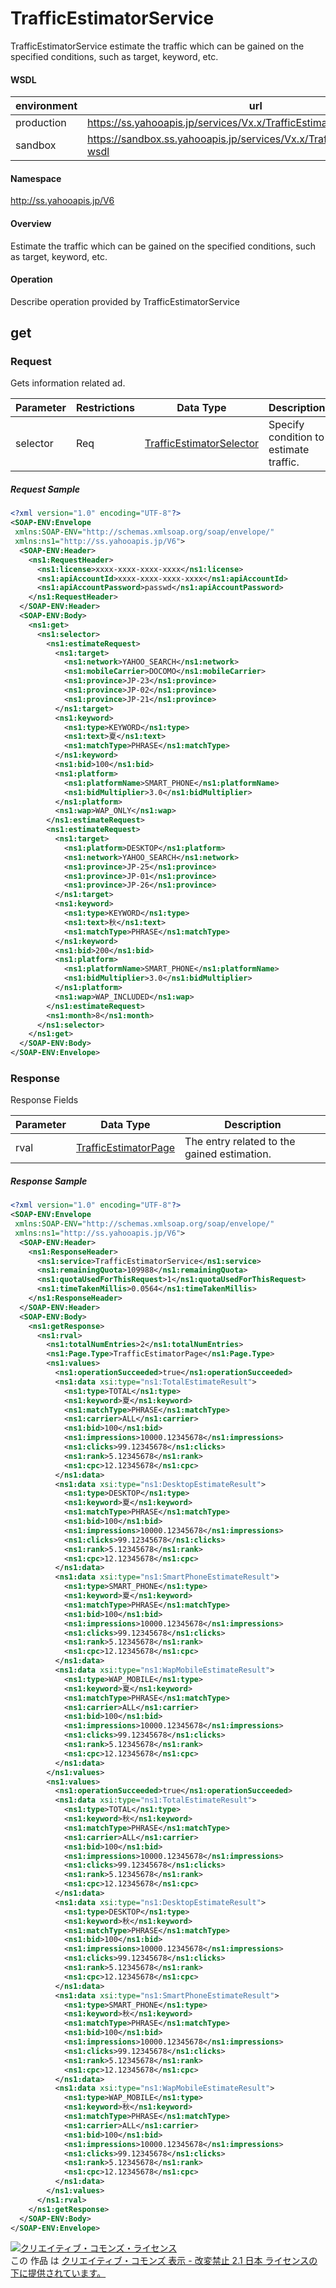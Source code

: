 # TrafficEstimatorService
TrafficEstimatorService estimate the traffic which can be gained on the specified conditions, such as target, keyword, etc.
#### WSDL
| environment | url |
|---|---|
| production  | https://ss.yahooapis.jp/services/Vx.x/TrafficEstimatorService?wsdl|
| sandbox  | https://sandbox.ss.yahooapis.jp/services/Vx.x/TrafficEstimatorService?wsdl|
#### Namespace
http://ss.yahooapis.jp/V6
#### Overview
Estimate the traffic which can be gained on the specified conditions, such as target, keyword, etc.
#### Operation
Describe operation provided by TrafficEstimatorService
## get
### Request
Gets information related ad.

| Parameter | Restrictions | Data Type | Description | 
|---|---|---|---|
| selector | Req | [TrafficEstimatorSelector](../data/TrafficEstimatorSelector.md) | Specify condition to estimate traffic. | 
##### Request Sample
```xml
<?xml version="1.0" encoding="UTF-8"?>
<SOAP-ENV:Envelope
 xmlns:SOAP-ENV="http://schemas.xmlsoap.org/soap/envelope/"
 xmlns:ns1="http://ss.yahooapis.jp/V6">
  <SOAP-ENV:Header>
    <ns1:RequestHeader>
      <ns1:license>xxxx-xxxx-xxxx-xxxx</ns1:license>
      <ns1:apiAccountId>xxxx-xxxx-xxxx-xxxx</ns1:apiAccountId>
      <ns1:apiAccountPassword>passwd</ns1:apiAccountPassword>
    </ns1:RequestHeader>
  </SOAP-ENV:Header>
  <SOAP-ENV:Body>
    <ns1:get>
      <ns1:selector>
        <ns1:estimateRequest>
          <ns1:target>
            <ns1:network>YAHOO_SEARCH</ns1:network>
            <ns1:mobileCarrier>DOCOMO</ns1:mobileCarrier>
            <ns1:province>JP-23</ns1:province>
            <ns1:province>JP-02</ns1:province>
            <ns1:province>JP-21</ns1:province>
          </ns1:target>
          <ns1:keyword>
            <ns1:type>KEYWORD</ns1:type>
            <ns1:text>夏</ns1:text>
            <ns1:matchType>PHRASE</ns1:matchType>
          </ns1:keyword>
          <ns1:bid>100</ns1:bid>
          <ns1:platform>
            <ns1:platformName>SMART_PHONE</ns1:platformName>
            <ns1:bidMultiplier>3.0</ns1:bidMultiplier>
          </ns1:platform>
          <ns1:wap>WAP_ONLY</ns1:wap>
        </ns1:estimateRequest>
        <ns1:estimateRequest>
          <ns1:target>
            <ns1:platform>DESKTOP</ns1:platform>
            <ns1:network>YAHOO_SEARCH</ns1:network>
            <ns1:province>JP-25</ns1:province>
            <ns1:province>JP-01</ns1:province>
            <ns1:province>JP-26</ns1:province>
          </ns1:target>
          <ns1:keyword>
            <ns1:type>KEYWORD</ns1:type>
            <ns1:text>秋</ns1:text>
            <ns1:matchType>PHRASE</ns1:matchType>
          </ns1:keyword>
          <ns1:bid>200</ns1:bid>
          <ns1:platform>
            <ns1:platformName>SMART_PHONE</ns1:platformName>
            <ns1:bidMultiplier>3.0</ns1:bidMultiplier>
          </ns1:platform>
          <ns1:wap>WAP_INCLUDED</ns1:wap>
        </ns1:estimateRequest>
        <ns1:month>8</ns1:month>
      </ns1:selector>
    </ns1:get>
  </SOAP-ENV:Body>
</SOAP-ENV:Envelope>
```

### Response
Response Fields

| Parameter | Data Type | Description | 
|---|---|---|
| rval | [TrafficEstimatorPage](../data/TrafficEstimatorPage.md) | The entry related to the gained estimation. | 

##### Response Sample
```xml
<?xml version="1.0" encoding="UTF-8"?>
<SOAP-ENV:Envelope
 xmlns:SOAP-ENV="http://schemas.xmlsoap.org/soap/envelope/"
 xmlns:ns1="http://ss.yahooapis.jp/V6">
  <SOAP-ENV:Header>
    <ns1:ResponseHeader>
      <ns1:service>TrafficEstimatorService</ns1:service>
      <ns1:remainingQuota>109988</ns1:remainingQuota>
      <ns1:quotaUsedForThisRequest>1</ns1:quotaUsedForThisRequest>
      <ns1:timeTakenMillis>0.0564</ns1:timeTakenMillis>
    </ns1:ResponseHeader>
  </SOAP-ENV:Header>
  <SOAP-ENV:Body>
    <ns1:getResponse>
      <ns1:rval>
        <ns1:totalNumEntries>2</ns1:totalNumEntries>
        <ns1:Page.Type>TrafficEstimatorPage</ns1:Page.Type>
        <ns1:values>
          <ns1:operationSucceeded>true</ns1:operationSucceeded>
          <ns1:data xsi:type="ns1:TotalEstimateResult">
            <ns1:type>TOTAL</ns1:type>
            <ns1:keyword>夏</ns1:keyword>
            <ns1:matchType>PHRASE</ns1:matchType>
            <ns1:carrier>ALL</ns1:carrier>
            <ns1:bid>100</ns1:bid>
            <ns1:impressions>10000.12345678</ns1:impressions>
            <ns1:clicks>99.12345678</ns1:clicks>
            <ns1:rank>5.12345678</ns1:rank>
            <ns1:cpc>12.12345678</ns1:cpc>
          </ns1:data>
          <ns1:data xsi:type="ns1:DesktopEstimateResult">
            <ns1:type>DESKTOP</ns1:type>
            <ns1:keyword>夏</ns1:keyword>
            <ns1:matchType>PHRASE</ns1:matchType>
            <ns1:bid>100</ns1:bid>
            <ns1:impressions>10000.12345678</ns1:impressions>
            <ns1:clicks>99.12345678</ns1:clicks>
            <ns1:rank>5.12345678</ns1:rank>
            <ns1:cpc>12.12345678</ns1:cpc>
          </ns1:data>
          <ns1:data xsi:type="ns1:SmartPhoneEstimateResult">
            <ns1:type>SMART_PHONE</ns1:type>
            <ns1:keyword>夏</ns1:keyword>
            <ns1:matchType>PHRASE</ns1:matchType>
            <ns1:bid>100</ns1:bid>
            <ns1:impressions>10000.12345678</ns1:impressions>
            <ns1:clicks>99.12345678</ns1:clicks>
            <ns1:rank>5.12345678</ns1:rank>
            <ns1:cpc>12.12345678</ns1:cpc>
          </ns1:data>
          <ns1:data xsi:type="ns1:WapMobileEstimateResult">
            <ns1:type>WAP_MOBILE</ns1:type>
            <ns1:keyword>夏</ns1:keyword>
            <ns1:matchType>PHRASE</ns1:matchType>
            <ns1:carrier>ALL</ns1:carrier>
            <ns1:bid>100</ns1:bid>
            <ns1:impressions>10000.12345678</ns1:impressions>
            <ns1:clicks>99.12345678</ns1:clicks>
            <ns1:rank>5.12345678</ns1:rank>
            <ns1:cpc>12.12345678</ns1:cpc>
          </ns1:data>
        </ns1:values>
        <ns1:values>
          <ns1:operationSucceeded>true</ns1:operationSucceeded>
          <ns1:data xsi:type="ns1:TotalEstimateResult">
            <ns1:type>TOTAL</ns1:type>
            <ns1:keyword>秋</ns1:keyword>
            <ns1:matchType>PHRASE</ns1:matchType>
            <ns1:carrier>ALL</ns1:carrier>
            <ns1:bid>100</ns1:bid>
            <ns1:impressions>10000.12345678</ns1:impressions>
            <ns1:clicks>99.12345678</ns1:clicks>
            <ns1:rank>5.12345678</ns1:rank>
            <ns1:cpc>12.12345678</ns1:cpc>
          </ns1:data>
          <ns1:data xsi:type="ns1:DesktopEstimateResult">
            <ns1:type>DESKTOP</ns1:type>
            <ns1:keyword>秋</ns1:keyword>
            <ns1:matchType>PHRASE</ns1:matchType>
            <ns1:bid>100</ns1:bid>
            <ns1:impressions>10000.12345678</ns1:impressions>
            <ns1:clicks>99.12345678</ns1:clicks>
            <ns1:rank>5.12345678</ns1:rank>
            <ns1:cpc>12.12345678</ns1:cpc>
          </ns1:data>
          <ns1:data xsi:type="ns1:SmartPhoneEstimateResult">
            <ns1:type>SMART_PHONE</ns1:type>
            <ns1:keyword>秋</ns1:keyword>
            <ns1:matchType>PHRASE</ns1:matchType>
            <ns1:bid>100</ns1:bid>
            <ns1:impressions>10000.12345678</ns1:impressions>
            <ns1:clicks>99.12345678</ns1:clicks>
            <ns1:rank>5.12345678</ns1:rank>
            <ns1:cpc>12.12345678</ns1:cpc>
          </ns1:data>
          <ns1:data xsi:type="ns1:WapMobileEstimateResult">
            <ns1:type>WAP_MOBILE</ns1:type>
            <ns1:keyword>秋</ns1:keyword>
            <ns1:matchType>PHRASE</ns1:matchType>
            <ns1:carrier>ALL</ns1:carrier>
            <ns1:bid>100</ns1:bid>
            <ns1:impressions>10000.12345678</ns1:impressions>
            <ns1:clicks>99.12345678</ns1:clicks>
            <ns1:rank>5.12345678</ns1:rank>
            <ns1:cpc>12.12345678</ns1:cpc>
          </ns1:data>
        </ns1:values>
      </ns1:rval>
    </ns1:getResponse>
  </SOAP-ENV:Body>
</SOAP-ENV:Envelope>
```
<a rel="license" href="http://creativecommons.org/licenses/by-nd/2.1/jp/"><img alt="クリエイティブ・コモンズ・ライセンス" style="border-width:0" src="https://i.creativecommons.org/l/by-nd/2.1/jp/88x31.png" /></a><br />この 作品 は <a rel="license" href="http://creativecommons.org/licenses/by-nd/2.1/jp/">クリエイティブ・コモンズ 表示 - 改変禁止 2.1 日本 ライセンスの下に提供されています。</a>
